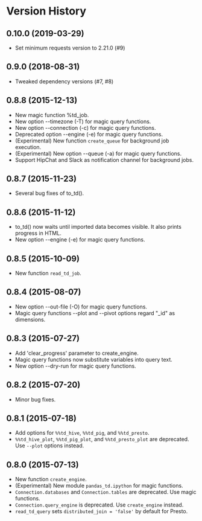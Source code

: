 # Version History

## 0.10.0 (2019-03-29)

* Set minimum requests version to 2.21.0 (#9)

## 0.9.0 (2018-08-31)

* Tweaked dependency versions (#7, #8)

## 0.8.8 (2015-12-13)

* New magic function %td_job.
* New option --timezone (-T) for magic query functions.
* New option --connection (-c) for magic query functions.
* Deprecated option --engine (-e) for magic query functions.
* (Experimental) New function ``create_queue`` for background job execution.
* (Experimental) New option --queue (-a) for magic query functions.
* Support HipChat and Slack as notification channel for background jobs.

## 0.8.7 (2015-11-23)

* Several bug fixes of to_td().

## 0.8.6 (2015-11-12)

* to_td() now waits until imported data becomes visible.  It also prints progress in HTML.
* New option --engine (-e) for magic query functions.

## 0.8.5 (2015-10-09)

* New function ``read_td_job``.

## 0.8.4 (2015-08-07)

* New option --out-file (-O) for magic query functions.
* Magic query functions --plot and --pivot options regard "_id" as dimensions.

## 0.8.3 (2015-07-27)

* Add 'clear_progress' parameter to create_engine.
* Magic query functions now substitute variables into query text.
* New option --dry-run for magic query functions.

## 0.8.2 (2015-07-20)

* Minor bug fixes.

## 0.8.1 (2015-07-18)

* Add options for ``%%td_hive``, ``%%td_pig``, and ``%%td_presto``.
* ``%%td_hive_plot``, ``%%td_pig_plot``, and ``%%td_presto_plot`` are deprecated.  Use ``--plot`` options instead.

## 0.8.0 (2015-07-13)

* New function ``create_engine``.
* (Experimental) New module ``pandas_td.ipython`` for magic functions.
* ``Connection.databases`` and ``Connection.tables`` are deprecated.  Use magic functions.
* ``Connection.query_engine`` is deprecated.  Use ``create_engine`` instead.
* ``read_td_query`` sets ``distributed_join = 'false'`` by default for Presto.
